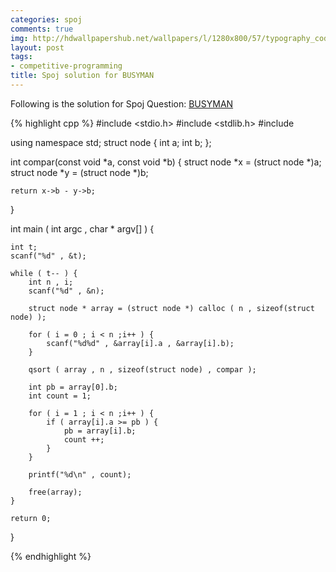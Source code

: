 ```yaml
---
categories: spoj
comments: true
img: http://hdwallpapershub.net/wallpapers/l/1280x800/57/typography_code_javascript_black_background_programmer_syntax_1280x800_56614.jpg
layout: post
tags:
- competitive-programming
title: Spoj solution for BUSYMAN
---
```


Following is the solution for Spoj Question: [BUSYMAN](http://www.spoj.com/problems/BUSYMAN/)

{% highlight cpp %}
#include <stdio.h>
#include <stdlib.h>
#include <iostream>

using namespace std;
struct node {
	int a;
	int b;
};

int compar(const void *a, const void *b) {
	struct node *x = (struct node *)a;
	struct node *y = (struct node *)b;

	return x->b - y->b;

}

int main ( int argc , char * argv[] ) {

	int t;
	scanf("%d" , &t);

	while ( t-- ) {
		int n , i;
		scanf("%d" , &n);

		struct node * array = (struct node *) calloc ( n , sizeof(struct node) );

		for ( i = 0 ; i < n ;i++ ) {
			scanf("%d%d" , &array[i].a , &array[i].b);
		}

		qsort ( array , n , sizeof(struct node) , compar );

		int pb = array[0].b;
		int count = 1;

		for ( i = 1 ; i < n ;i++ ) {
			if ( array[i].a >= pb ) {
				pb = array[i].b;
				count ++;
			}
		}

		printf("%d\n" , count);
		
		free(array);
	}

	return 0;
}

{% endhighlight %}